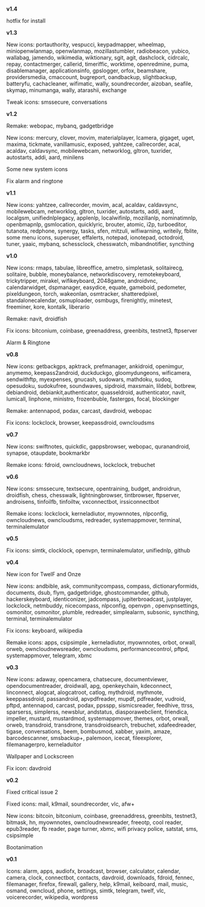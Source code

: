 **v1.4**

hotfix for install

**v1.3**

New icons: portauthority, vespucci, keypadmapper, wheelmap, miniopenwlanmap, openwlanmap, mozillastumbler, radiobeacon, yubico, wallabag, jamendo, wikimedia, wiktionary, sgit, agit, dashclock, cidrcalc, repay, contactmerger, callerid, timeriffic, worktime, openredmine, puma, disablemanager, applicationsinfo, gpslogger, orfox, beamshare, providersmedia, cmaccount, bugreport, oandbackup, slightbackup, batteryfu, cachacleaner, wifimatic, wally, soundrecorder, aizoban, seafile, skymap, minumanga, wally, atarashii, exchange

Tweak icons: smssecure, conversations

**v1.2**

Remake: webopac, mybanq, gadgetbridge

New icons: mercury, clover, movim, materialplayer, lcamera, gigaget, uget, maxima, tickmate, vanillamusic, exposed, yahtzee, callrecorder, acal, acaldav, caldavsync, mobilewebcam, networklog, gltron, tuxrider, autostarts, addi, aard, minilens

Some new system icons

Fix alarm and ringtone

**v1.1**

New icons: yahtzee, callrecorder, movim, acal, acaldav, caldavsync, mobilewebcam, networklog, gltron, tuxrider, autostarts, addi, aard, localgsm, unifiednlplegacy, applenlp, localwifinlp, mozillanlp, nominatimnlp, openbmapnlp, gsmlocation, quicklyric, brouter, atomic, i2p, turboeditor, tutanota, redphone, synergy, tasks, sfen, mitzuli, wifiwarning, writeily, fblite, some menu icons, superuser, effalerts, notepad, ionotepad, octodroid, tuner, yaaic, mybanq, schessclock, chesswatch, mibandnotifier, syncthing

**v1.0**

New icons: rmaps, tabulae, libreoffice, ametro, simpletask, solitairecg, solitaire, bubble, moneybalance, networkdiscovery, remotekeyboard, trickytripper, mirakel, wifikeyboard, 2048game, androidvnc, calendarwidget, dspmanager, easydice, equate, gameboid, pedometer, pixeldungeon, torch, wakeonlan, osmtracker, shatteredpixel, standalonecalendar, osmuploader, osmbugs, firenightly, minetest, freeminer, kore, kontalk, liberario

Remake: navit, droidfish

Fix icons: bitconium, coinbase, greenaddress, greenbits, testnet3, ftpserver

Alarm & Ringtone

**v0.8**

New icons: getbackgps, apktrack, prefmanager, ankidroid, openimgur, anymemo, keepass2android, duckduckgo, gloomydungeons, wificamera, sendwithftp, myexpenses, gnucash, sudowars, mathdoku, sudoq, opesudoku, sudokufree, soundwaves, sipdroid, maxsmain, lildebi, botbrew, debiandroid, debiankit,authenticator, quasseldroid, authenticator, navit, lumicall, linphone, ministro, frozenbuble, fastergps, focal, blockinger

Remake: antennapod, podax, carcast, davdroid, webopac

Fix icons: lockclock, browser, keepassdroid, owncloudsms

**v0.7**

New icons: swiftnotes, quickdic, gappsbrowser, webopac, quranandroid, synapse, otaupdate, bookmarkbr

Remake icons: fdroid, owncloudnews, lockclock, trebuchet

**v0.6**

New icons: smssecure, textsecure, opentraining, budget, androidrun, droidfish, chess, chesswalk, lightningbrowser, tintbrowser, ftpserver, androisens, tinfoilfb, tinfoiltw, vxconnectbot, irssiconnectbot

Remake icons: lockclock, kerneladiutor, myownnotes, nlpconfig, owncloudnews, owncloudsms, redreader, systemappmover, terminal, terminalemulator

**v0.5**

Fix icons: simtk, clocklock, openvpn, terminalemulator, unifiednlp, github

**v0.4**

New icon for TwelF and Onze

New icons: andbible, ask, communitycompass, compass, dictionaryformids, documents, dsub, flym, gadgetbridge, ghostcommander, github, hackerskeyboard, identiconizer, jadcompass, jupiterbroadcast, justplayer, lockclock, netmbuddy, nicecompass, nlpconfig, openvpn , openvpnsettings, osmonitor, osmonitor, plumble, redreader, simplealarm, subsonic, syncthing, terminal, terminalemulator

Fix icons: keyboard, wikipedia

Remake icons: apps, csipsimple , kerneladiutor, myownnotes, orbot, orwall, orweb, owncloudnewsreader, owncloudsms, performancecontrol, pftpd, systemappmover, telegram, xbmc

**v0.3**

New icons: adaway, opencamera, chatsecure, documentviewer, opendocumentreader, droidwall, apg, openkeychain, kdeconnect, linconnect, alogcat, alogcatroot, catlog, mythdroid, mythmote, keeppassdroid, passandroid, apvpdfreader, mupdf, pdfreader, vudroid, pftpd, antennapod, carcast, podax, ppsspp, sismicsreader, feedhive, ttrss, sparserss, simplerss, newsblur, andstatus, diasporawebclient, friendica, impeller, mustard, mustardmod, systemappmover, themes, orbot, orwall, orweb, transdroid, transdrone, transdroidsearch, trebuchet, xdafeedreader, tigase, conversations, beem, bombusmod, xabber, yaxim, amaze, barcodescanner, smsbackup+, palemoon, icecat, fileexplorer, filemanagerpro, kerneladuitor


Wallpaper and Lockscreen

Fix icon: davdroid

**v0.2**

Fixed critical issue 2

Fixed icons: mail, k9mail, soundrecorder, vlc, afw+

New icons: bitcoin, bitconium, coinbase, greenaddress, greenbits, testnet3, bitmask, hn, myownnotes, owncloudnewsreader, freeotp, cool reader, epub3reader, fb reader, page turner, xbmc, wifi privacy police, satstat, sms, csipsimple

Bootanimation

**v0.1**

Icons: alarm, apps, audiofx, broadcast, browser, calculator, calendar, camera, clock, connectbot, contacts, davdroid, downloads, fdroid, fennec, filemanager, firefox, firewall, gallery, help, k9mail, keiboard, mail, music, osmand, owncloud, phone, settings, simtk, telegram, twelf, vlc, voicerecorder, wikipedia, wordpress
